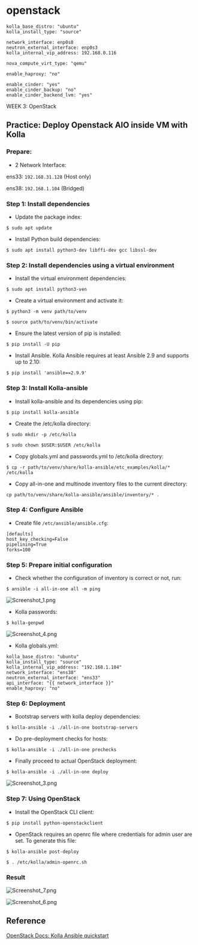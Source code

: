# openstack
```
kolla_base_distro: "ubuntu"
kolla_install_type: "source"

network_interface: enp0s8
neutron_external_interface: enp0s3
kolla_internal_vip_address: 192.168.0.116

nova_compute_virt_type: "qemu"

enable_haproxy: "no"

enable_cinder: "yes"
enable_cinder_backup: "no"
enable_cinder_backend_lvm: "yes"
```
 WEEK 3: OpenStack

## Practice: Deploy Openstack AIO inside VM with Kolla

### Prepare:

- 2 Network Interface:

ens33: `192.168.31.128` (Host only)

ens38: `192.168.1.104` (Bridged)

### Step 1: Install dependencies

- Update the package index:

```
$ sudo apt update
```

- Install Python build dependencies:

```
$ sudo apt install python3-dev libffi-dev gcc libssl-dev
```

### Step 2: Install dependencies using a virtual environment

- Install the virtual environment dependencies:

```
$ sudo apt install python3-ven
```

- Create a virtual environment and activate it:

```
$ python3 -m venv path/to/venv

$ source path/to/venv/bin/activate
```
- Ensure the latest version of pip is installed:

```
$ pip install -U pip
```

- Install Ansible. Kolla Ansible requires at least Ansible 2.9 and supports up to 2.10:

```
$ pip install 'ansible==2.9.9'
```

### Step 3: Install Kolla-ansible

- Install kolla-ansible and its dependencies using pip:

```
$ pip install kolla-ansible
```

- Create the /etc/kolla directory:

```
$ sudo mkdir -p /etc/kolla

$ sudo chown $USER:$USER /etc/kolla
```

- Copy globals.yml and passwords.yml to /etc/kolla directory:

```
$ cp -r path/to/venv/share/kolla-ansible/etc_examples/kolla/* /etc/kolla
```

- Copy all-in-one and multinode inventory files to the current directory:

```
cp path/to/venv/share/kolla-ansible/ansible/inventory/* .
```

### Step 4: Configure Ansible

- Create file `/etc/ansible/ansible.cfg`:

```
[defaults]
host_key_checking=False
pipelining=True
forks=100
```

### Step 5: Prepare initial configuration

- Check whether the configuration of inventory is correct or not, run:

```
$ ansible -i all-in-one all -m ping
```

![Screenshot_1.png](https://github.com/dobuithanhnam/Viettel-Digital-Talent-2021/blob/main/Week3/pic1/Screenshot_1.png)

- Kolla passwords:

```
$ kolla-genpwd
```

![Screenshot_4.png](https://github.com/dobuithanhnam/Viettel-Digital-Talent-2021/blob/main/Week3/pic1/Screenshot_4.png)

- Kolla globals.yml:

```
kolla_base_distro: "ubuntu"
kolla_install_type: "source"
kolla_internal_vip_address: "192.168.1.104"
network_interface: "ens38"
neutron_external_interface: "ens33"
api_interface: "{{ network_interface }}"
enable_haproxy: "no"
```

### Step 6: Deployment

- Bootstrap servers with kolla deploy dependencies:

```
$ kolla-ansible -i ./all-in-one bootstrap-servers
```

- Do pre-deployment checks for hosts:

```
$ kolla-ansible -i ./all-in-one prechecks
```

- Finally proceed to actual OpenStack deployment:

```
$ kolla-ansible -i ./all-in-one deploy
```

![Screenshot_3.png](https://github.com/dobuithanhnam/Viettel-Digital-Talent-2021/blob/main/Week3/pic1/Screenshot_3.png)

### Step 7: Using OpenStack

- Install the OpenStack CLI client:

```
$ pip install python-openstackclient
```

- OpenStack requires an openrc file where credentials for admin user are set. To generate this file:

```
$ kolla-ansible post-deploy

$ . /etc/kolla/admin-openrc.sh
```

### Result

![Screenshot_7.png](https://github.com/dobuithanhnam/Viettel-Digital-Talent-2021/blob/main/Week3/pic1/Screenshot_7.png)

![Screenshot_6.png](https://github.com/dobuithanhnam/Viettel-Digital-Talent-2021/blob/main/Week3/pic1/Screenshot_6.png)

## Reference

[OpenStack Docs: Kolla Ansible quickstart](https://docs.openstack.org/kolla-ansible/latest/user/quickstart.html)
